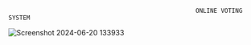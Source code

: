                                                         ONLINE VOTING SYSTEM

![Screenshot 2024-06-20 133933](https://github.com/Praneethvarma80022/Online-Voting-System/assets/147583268/12fa1804-fef8-4d82-9841-8cadd0415b6e)

